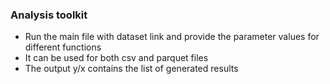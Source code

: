 ### Analysis toolkit
- Run the main file with dataset link and provide the parameter values for different functions
- It can be used for both csv and parquet files
- The output y/x contains the list of generated results
